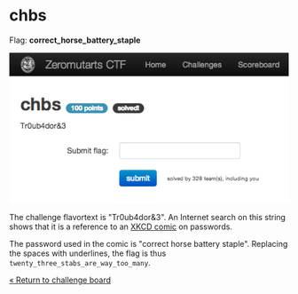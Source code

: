 chbs
====

Flag: **correct_horse_battery_staple**

![chbs](images/chbs.png "chbs challenge introduction")

The challenge flavortext is "Tr0ub4dor&3". An Internet search on this string
shows that it is a reference to an [XKCD comic](http://xkcd.com/936/
"Tr0ub4dor&3 XKCD comic") on passwords.

The password used in the comic is "correct horse battery staple". Replacing the
spaces with underlines, the flag is thus `twenty_three_stabs_are_way_too_many`.

[« Return to challenge board](../README.md "Return to challenge board")
